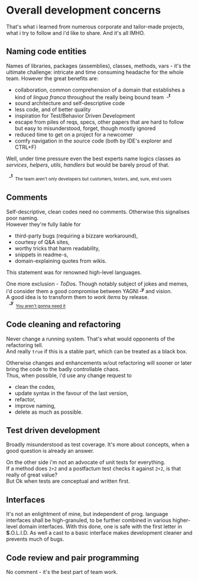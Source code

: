# Overall development concerns
That's what i learned from numerous corporate and tailor-made projects, what i try to follow and i'd like to share. And it's all IMHO.

## Naming code entities
Names of libraries, packages (assemblies), classes, methods, vars - it's the ultimate challenge: intricate and time consuming headache for the whole team.
However the great benefits are:
+ collaboration, common comprehension of a domain that establishes a kind of *lingua franca* throughout the really being bound team&nbsp;&nbsp;<sup>**_t**</sup>
+ sound architecture and self-descriptive code
+ less code, and of better quality
+ inspiration for Test/Behavior Driven Development
+ escape from piles of reqs, specs, other papers that are hard to follow but easy to misunderstood, forget, though mostly ignored
+ reduced time to get on a project for a newcomer 
+ comfy navigation in the source code (both by IDE's explorer and CTRL+F)

Well, under time pressure even the best experts name logics classes as *services*, *helpers*, *utils*, *handlers* but would be barely proud of that.

&nbsp;&nbsp;<sup>**_t**</sup><sub>&nbsp;&nbsp;The team aren't only developers but customers, testers, and, sure, end users</sub>

## Comments
Self-descriptive, clean codes need no comments. Otherwise this signalises poor naming.\
However they're fully liable for 
+ third-party bugs (requiring a bizzare workaround), 
+ courtesy of Q&A sites, 
+ worthy tricks that harm readability, 
+ snippets in readme-s, 
+ domain-explaining quotes from wikis.

This statement was for renowned high-level languages.

One more exclusion - *ToDo*s. Though notably subject of jokes and memes, i'd consider them a good compromise between YAGNI&nbsp;<sup>**_y**</sup> and vision.\
A good idea is to transform them to *work items* by release.\
&nbsp;&nbsp;<sup>**_y**</sup><sub>&nbsp;&nbsp;[You aren't gonna need it](https://en.wikipedia.org/wiki/You_aren%27t_gonna_need_it)</sub>

## Code cleaning and refactoring
Never change a running system. That's what would opponents of the refactoring tell.\
And really `true` if this is a stable part, which can be treated as a black box.

Otherwise changes and enhancements w/out refactoring will sooner or later bring the code to the badly controllable chaos.\
Thus, when possible, i'd use any change request to
+ clean the codes, 
+ update syntax in the favour of the last version, 
+ refactor, 
+ improve naming, 
+ delete as much as possible.

## Test driven development
Broadly misunderstood as test coverage. It's more about concepts, when a good question is already an answer.

On the other side i'm not an advocate of unit tests for everything.\
If a method does `2+2` and a postfactum test checks it against `2+2`, is that really of great value?\
But Ok when tests are conceptual and written first.

## Interfaces
It's not an enlightment of mine, but independent of prog. language interfaces shall be high-granuled, to be further combined in various higher-level domain interfaces.
With this done, one is safe with the first letter in **S**.O.L.I.D. As well a cast to a basic interface makes development cleaner and prevents much of bugs.

## Code review and pair programming
No comment - it's the best part of team work.
